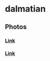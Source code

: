 # dalmatian
## Photos
### [Link](https://images.dog.ceo/breeds/dalmatian/cooper1.jpg)
### [Link](https://images.dog.ceo/breeds/dalmatian/cooper2.jpg)